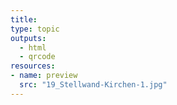 ```yaml
---
title:
type: topic
outputs:
  - html
  - qrcode
resources:
- name: preview
  src: "19_Stellwand-Kirchen-1.jpg"  
---
```

